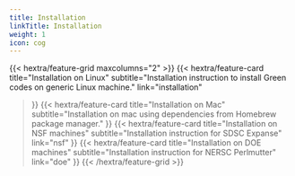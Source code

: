 ```yaml
---
title: Installation
linkTitle: Installation
weight: 1
icon: cog
---
```


{{< hextra/feature-grid maxcolumns="2" >}}
  {{< hextra/feature-card
    title="Installation on Linux"
    subtitle="Installation instruction to install Green codes on generic Linux machine."
    link="installation"
  >}}
  {{< hextra/feature-card
    title="Installation on Mac"
    subtitle="Installation on mac using dependencies from Homebrew package manager."
  >}}
  {{< hextra/feature-card
    title="Installation on NSF machines"
    subtitle="Installation instruction for SDSC Expanse"
    link="nsf"
  >}}
  {{< hextra/feature-card
    title="Installation on DOE machines"
    subtitle="Installation instruction for NERSC Perlmutter"
    link="doe"
  >}}
{{< /hextra/feature-grid >}}
